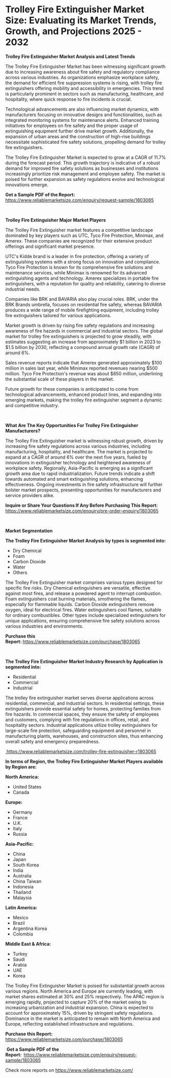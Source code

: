 <p><h1>Trolley Fire Extinguisher Market Size: Evaluating its Market Trends, Growth, and Projections 2025 - 2032</h1></p><p><strong>Trolley Fire Extinguisher Market Analysis and Latest Trends</strong></p>
<p><p>The Trolley Fire Extinguisher Market has been witnessing significant growth due to increasing awareness about fire safety and regulatory compliance across various industries. As organizations emphasize workplace safety, the demand for efficient fire suppression systems is rising, with trolley fire extinguishers offering mobility and accessibility in emergencies. This trend is particularly prominent in sectors such as manufacturing, healthcare, and hospitality, where quick response to fire incidents is crucial.</p><p>Technological advancements are also influencing market dynamics, with manufacturers focusing on innovative designs and functionalities, such as integrated monitoring systems for maintenance alerts. Enhanced training initiatives for employees on fire safety and the proper usage of extinguishing equipment further drive market growth. Additionally, the expansion of urban areas and the construction of high-rise buildings necessitate sophisticated fire safety solutions, propelling demand for trolley fire extinguishers.</p><p>The Trolley Fire Extinguisher Market is expected to grow at a CAGR of 11.7% during the forecast period. This growth trajectory is indicative of a robust demand for improved fire safety solutions as businesses and institutions increasingly prioritize risk management and employee safety. The market is poised for further expansion as safety regulations evolve and technological innovations emerge.</p></p>
<p><strong>Get a Sample PDF of the Report:&nbsp;</strong> <a href="https://www.reliablemarketsize.com/enquiry/request-sample/1803065?utm_campaign=2034&utm_medium=2&utm_source=Github&utm_content=ia&utm_term=19022025&utm_id=trolley-fire-extinguisher">https://www.reliablemarketsize.com/enquiry/request-sample/1803065</a></p>
<p>&nbsp;</p>
<p><strong>Trolley Fire Extinguisher Major Market Players</strong></p>
<p><p>The Trolley Fire Extinguisher market features a competitive landscape dominated by key players such as UTC, Tyco Fire Protection, Minimax, and Amerex. These companies are recognized for their extensive product offerings and significant market presence.</p><p>UTC's Kidde brand is a leader in fire protection, offering a variety of extinguishing systems with a strong focus on innovation and compliance. Tyco Fire Protection is known for its comprehensive fire solutions and maintenance services, while Minimax is renowned for its advanced extinguishing agents and technology. Amerex specializes in portable fire extinguishers, with a reputation for quality and reliability, catering to diverse industrial needs.</p><p>Companies like BRK and BAVARIA also play crucial roles. BRK, under the BRK Brands umbrella, focuses on residential fire safety, whereas BAVARIA produces a wide range of mobile firefighting equipment, including trolley fire extinguishers tailored for various applications.</p><p>Market growth is driven by rising fire safety regulations and increasing awareness of fire hazards in commercial and industrial sectors. The global market for trolley fire extinguishers is projected to grow steadily, with estimates suggesting an increase from approximately $1 billion in 2023 to $1.5 billion by 2030, reflecting a compound annual growth rate (CAGR) of around 6%.</p><p>Sales revenue reports indicate that Amerex generated approximately $100 million in sales last year, while Minimax reported revenues nearing $500 million. Tyco Fire Protection's revenue was about $850 million, underlining the substantial scale of these players in the market.</p><p>Future growth for these companies is anticipated to come from technological advancements, enhanced product lines, and expanding into emerging markets, making the trolley fire extinguisher segment a dynamic and competitive industry.</p></p>
<p>&nbsp;</p>
<p><strong>What Are The Key Opportunities For Trolley Fire Extinguisher Manufacturers?</strong></p>
<p><p>The Trolley Fire Extinguisher market is witnessing robust growth, driven by increasing fire safety regulations across various industries, including manufacturing, hospitality, and healthcare. The market is projected to expand at a CAGR of around 6% over the next five years, fueled by innovations in extinguisher technology and heightened awareness of workplace safety. Regionally, Asia-Pacific is emerging as a significant growth area due to rapid industrialization. Future trends indicate a shift towards automated and smart extinguishing solutions, enhancing effectiveness. Ongoing investments in fire safety infrastructure will further bolster market prospects, presenting opportunities for manufacturers and service providers alike.</p></p>
<p><strong>Inquire or Share Your Questions If Any Before Purchasing This Report:</strong> <a href="https://www.reliablemarketsize.com/enquiry/pre-order-enquiry/1803065?utm_campaign=2034&utm_medium=2&utm_source=Github&utm_content=ia&utm_term=19022025&utm_id=trolley-fire-extinguisher">https://www.reliablemarketsize.com/enquiry/pre-order-enquiry/1803065</a></p>
<p>&nbsp;</p>
<p><strong>Market Segmentation</strong></p>
<p><strong>The Trolley Fire Extinguisher Market Analysis by types is segmented into:</strong></p>
<p><ul><li>Dry Chemical</li><li>Foam</li><li>Carbon Dioxide</li><li>Water</li><li>Others</li></ul></p>
<p><p>The Trolley Fire Extinguisher market comprises various types designed for specific fire risks. Dry Chemical extinguishers are versatile, effective against most fires, and release a powdered agent to interrupt combustion. Foam extinguishers coat burning materials, smothering the flames, especially for flammable liquids. Carbon Dioxide extinguishers remove oxygen, ideal for electrical fires. Water extinguishers cool flames, suitable for ordinary combustibles. Other types include specialized extinguishers for unique applications, ensuring comprehensive fire safety solutions across various industries and environments.</p></p>
<p><strong>Purchase this Report:&nbsp;</strong><a href="https://www.reliablemarketsize.com/purchase/1803065?utm_campaign=2034&utm_medium=2&utm_source=Github&utm_content=ia&utm_term=19022025&utm_id=trolley-fire-extinguisher">https://www.reliablemarketsize.com/purchase/1803065</a></p>
<p>&nbsp;</p>
<p><strong>The Trolley Fire Extinguisher Market Industry Research by Application is segmented into:</strong></p>
<p><ul><li>Residential</li><li>Commercial</li><li>Industrial</li></ul></p>
<p><p>The trolley fire extinguisher market serves diverse applications across residential, commercial, and industrial sectors. In residential settings, these extinguishers provide essential safety for homes, protecting families from fire hazards. In commercial spaces, they ensure the safety of employees and customers, complying with fire regulations in offices, retail, and hospitality sectors. Industrial applications utilize trolley extinguishers for large-scale fire protection, safeguarding equipment and personnel in manufacturing plants, warehouses, and construction sites, thus enhancing overall safety and emergency preparedness.</p></p>
<p><a href="https://www.reliablemarketsize.com/trolley-fire-extinguisher-r1803065?utm_campaign=2034&utm_medium=2&utm_source=Github&utm_content=ia&utm_term=19022025&utm_id=trolley-fire-extinguisher">&nbsp;https://www.reliablemarketsize.com/trolley-fire-extinguisher-r1803065</a></p>
<p><strong>In terms of Region, the Trolley Fire Extinguisher Market Players available by Region are:</strong></p>
<p>
    <p> <strong> North America: </strong>
        <ul>
            <li>United States</li>
            <li>Canada</li>
        </ul>
        </p> 
    <p> <strong> Europe: </strong>
        <ul>
            <li>Germany</li>
            <li>France</li>
            <li>U.K.</li>
            <li>Italy</li>
            <li>Russia</li>
        </ul>
        </p> 
    <p> <strong> Asia-Pacific: </strong>
        <ul>
            <li>China</li>
            <li>Japan</li>
            <li>South Korea</li>
            <li>India</li>
            <li>Australia</li>
            <li>China Taiwan</li>
            <li>Indonesia</li>
            <li>Thailand</li>
            <li>Malaysia</li>
        </ul>
        </p> 
    <p> <strong> Latin America: </strong>
        <ul>
            <li>Mexico</li>
            <li>Brazil</li>
            <li>Argentina Korea</li>
            <li>Colombia</li>
        </ul>
        </p> 
    <p> <strong> Middle East & Africa: </strong>
        <ul>
            <li>Turkey</li>
            <li>Saudi</li>
            <li>Arabia</li>
            <li>UAE</li>
            <li>Korea</li>
        </ul>
    </p>
    </p>
<p><p>The Trolley Fire Extinguisher Market is poised for substantial growth across various regions. North America and Europe are currently leading, with market shares estimated at 30% and 25% respectively. The APAC region is emerging rapidly, projected to capture 20% of the market owing to increasing urbanization and industrial expansion. China is expected to account for approximately 15%, driven by stringent safety regulations. Dominance in the market is anticipated to remain with North America and Europe, reflecting established infrastructure and regulations.</p></p>
<p><strong>Purchase this Report: </strong><a href="https://www.reliablemarketsize.com/purchase/1803065?utm_campaign=2034&utm_medium=2&utm_source=Github&utm_content=ia&utm_term=19022025&utm_id=trolley-fire-extinguisher">https://www.reliablemarketsize.com/purchase/1803065</a></p>
<p>&nbsp;<strong>Get a Sample PDF of the Report:&nbsp;&nbsp;</strong><a href="https://www.reliablemarketsize.com/enquiry/request-sample/1803065?utm_campaign=2034&utm_medium=2&utm_source=Github&utm_content=ia&utm_term=19022025&utm_id=trolley-fire-extinguisher">https://www.reliablemarketsize.com/enquiry/request-sample/1803065</a></p>
<p><strong></strong></p>
<p>Check more reports on <a href="https://www.reliablemarketsize.com/?utm_campaign=2034&utm_medium=2&utm_source=Github&utm_content=ia&utm_term=19022025&utm_id=trolley-fire-extinguisher">https://www.reliablemarketsize.com/</a></p>